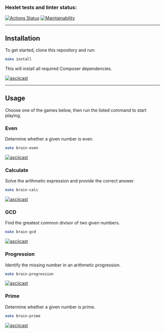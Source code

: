 ### Hexlet tests and linter status:
[![Actions Status](https://github.com/occulo/php-project-45/actions/workflows/hexlet-check.yml/badge.svg)](https://github.com/occulo/php-project-45/actions) [![Maintainability](https://api.codeclimate.com/v1/badges/6167462093e375e2a941/maintainability)](https://codeclimate.com/github/occulo/php-project-45/maintainability)

---

## Installation
To get started, clone this repository and run:
```bash
make install
```
This will install all required Composer dependencies.

[![asciicast](https://asciinema.org/a/j1wYJOgo1qNbuwwNAXeCMl0dB.svg)](https://asciinema.org/a/j1wYJOgo1qNbuwwNAXeCMl0dB)

---

## Usage
Choose one of the games below, then run the listed command to start playing.
### Even
Determine whether a given number is even.
```bash
make brain-even
```
[![asciicast](https://asciinema.org/a/l4sAYIiVhWj7KSrZjqStGitNs.svg)](https://asciinema.org/a/l4sAYIiVhWj7KSrZjqStGitNs)

### Calculate
Solve the arithmetic expression and provide the correct answer.
```bash
make brain-calc
```
[![asciicast](https://asciinema.org/a/TwRIfqHMhJxMEWNDtbDHukcD8.svg)](https://asciinema.org/a/TwRIfqHMhJxMEWNDtbDHukcD8)

### GCD
Find the greatest common divisor of two given numbers.
```bash
make brain-gcd
```
[![asciicast](https://asciinema.org/a/P8LMvGpLAppxGTvgz2rqA3t8Y.svg)](https://asciinema.org/a/P8LMvGpLAppxGTvgz2rqA3t8Y)

### Progression
Identify the missing number in an arithmetic progression.
```bash
make brain-progression
```
[![asciicast](https://asciinema.org/a/DteqdAm6mKXNIkUz3jsJn0Qyz.svg)](https://asciinema.org/a/DteqdAm6mKXNIkUz3jsJn0Qyz)

### Prime
Determine whether a given number is prime.
```bash
make brain-prime
```
[![asciicast](https://asciinema.org/a/tNPohrxXDeEeUFMhKdOpr8V3V.svg)](https://asciinema.org/a/tNPohrxXDeEeUFMhKdOpr8V3V)